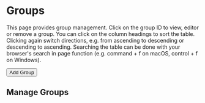 
Groups
=======

This page provides group management. Click on the group ID to view, editor or remove a group. You can click on the column headings to sort the table. Clicking again switch directions, e.g. from ascending to descending or descending to ascending. Searching the table can be done with your browser's search in page function (e.g. command + f on macOS, control + f on Windows).


<div><button id="add-group">Add Group</button></div><p>

Manage Groups
-------------

<div><group-table id="group-table"></group-table></div>

<script type="module" src="./widgets/config.js"></script>

<script type="module" src="/widgets/groups.js"></script>

<script type="module">
"use strict";

let group_table = document.getElementById('group-table'),
    add_group = document.getElementById('add-group');

add_group.addEventListener('click', function () {
    window.location.href = 'group.html';
})

function updateRow(key) {
    let oReq = new XMLHttpRequest(),
        api_path = `/api/group/${key}`;
    oReq.addEventListener('load', function () {
        let src = this.responseText,
            obj = JSON.parse(src),
            cl_group_id = obj.cl_group_id;
        group_table.set_group(cl_group_id, obj);
    });
    oReq.open('GET', api_path);
    oReq.send();
}

function updateGroupsTable() {
    /* Iterate through the fetched data, generate a group-display element
       and link to form for editing group data */
    let src = this.responseText,
            keys = JSON.parse(src);
    keys.sort();
    let i = 0;
    for (const key of keys) {
        updateRow(key);
    }
}

function refreshGroups() {
    let oReq = new XMLHttpRequest();
    oReq.addEventListener('load', updateGroupsTable);
    oReq.open('GET', '/api/group');
    oReq.send();
}

refreshGroups();
</script>
